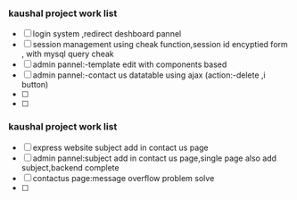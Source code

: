 ### kaushal project work list

- [ ] login system ,redirect deshboard pannel
- [ ] session management using cheak function,session id encyptied form , with mysql query cheak
- [ ] admin pannel:-template edit with components based
- [ ] admin pannel:-contact us datatable using ajax (action:-delete ,i button)
- [ ]
- [ ]

### kaushal project work list

- [ ] express website subject add in contact us page
- [ ] admin pannel:subject add in contact us page,single page also add subject,backend complete
- [ ] contactus page:message overflow problem solve
- [ ]
